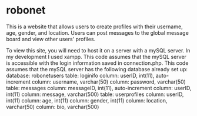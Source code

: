 # robonet
This is a website that allows users to create profiles with their username, age, gender, and location. Users can post messages to the global message board and view other users' profiles.

To view this site, you will need to host it on a server with a mySQL server. In my development I used xampp.
This code assumes that the mySQL server is accessible with the login information saved in connection.php.
This code assumes that the mySQL server has the following database already set up:
database: robonetusers
  table: loginifo
    column: userID, int(11), auto-increment
    column: username, varchar(50)
    column: password, varchar(50)
   table: messages
    column: messageID, int(11), auto-increment
    column: userID, int(11)
    column: message, varchar(500)
   table: userprofiles
    column: userID, int(11)
    column: age, int(11)
    column: gender, int(11)
    column: location, varchar(50)
    column: bio, varchar(500)
